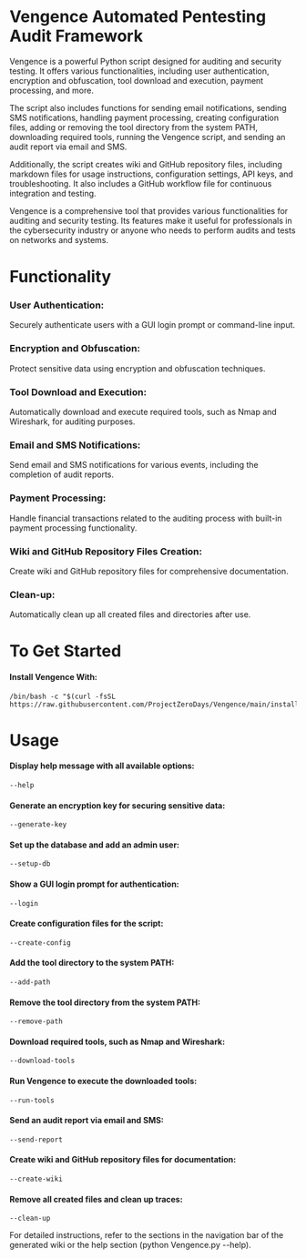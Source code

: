 # Vengence Automated Pentesting Audit Framework 

Vengence is a powerful Python script designed for auditing and security testing. It offers various functionalities, including user authentication, encryption and obfuscation, tool download and execution, payment processing, and more.

The script also includes functions for sending email notifications, sending SMS notifications, handling payment processing, creating configuration files, adding or removing the tool directory from the system PATH, downloading required tools, running the Vengence script, and sending an audit report via email and SMS.

Additionally, the script creates wiki and GitHub repository files, including markdown files for usage instructions, configuration settings, API keys, and troubleshooting. It also includes a GitHub workflow file for continuous integration and testing.

Vengence is a comprehensive tool that provides various functionalities for auditing and security testing. Its features make it useful for professionals in the cybersecurity industry or anyone who needs to perform audits and tests on networks and systems.

# Functionality

### User Authentication: 
Securely authenticate users with a GUI login prompt or command-line input.


### Encryption and Obfuscation: 
Protect sensitive data using encryption and obfuscation techniques.


### Tool Download and Execution: 
Automatically download and execute required tools, such as Nmap and Wireshark, for auditing purposes.


### Email and SMS Notifications: 
Send email and SMS notifications for various events, including the completion of audit reports.


### Payment Processing: 
Handle financial transactions related to the auditing process with built-in payment processing functionality.


### Wiki and GitHub Repository Files Creation: 
Create wiki and GitHub repository files for comprehensive documentation.


### Clean-up: 
Automatically clean up all created files and directories after use.


# To Get Started
#### Install Vengence With:

    /bin/bash -c "$(curl -fsSL https://raw.githubusercontent.com/ProjectZeroDays/Vengence/main/install.sh)"

# Usage

#### Display help message with all available options:

    --help

#### Generate an encryption key for securing sensitive data:
    
    --generate-key
    
#### Set up the database and add an admin user:

    --setup-db

#### Show a GUI login prompt for authentication:

    --login

#### Create configuration files for the script:

    --create-config

#### Add the tool directory to the system PATH:

    --add-path

#### Remove the tool directory from the system PATH:

    --remove-path

#### Download required tools, such as Nmap and Wireshark:
    
    --download-tools

#### Run Vengence to execute the downloaded tools:

    --run-tools 

#### Send an audit report via email and SMS:

    --send-report

#### Create wiki and GitHub repository files for documentation:

    --create-wiki

#### Remove all created files and clean up traces:

    --clean-up

For detailed instructions, refer to the sections in the navigation bar of the generated wiki or the help section (python Vengence.py --help).
